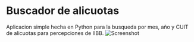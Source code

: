 # Buscador de alicuotas
Aplicacion simple hecha en Python para la busqueda por mes, año y CUIT de alicuotas para percepciones de IIBB.
![Screenshot](https://user-images.githubusercontent.com/101378689/168410228-4ccaa2e8-2b67-46d4-bf33-06ac9e03baa8.png)
